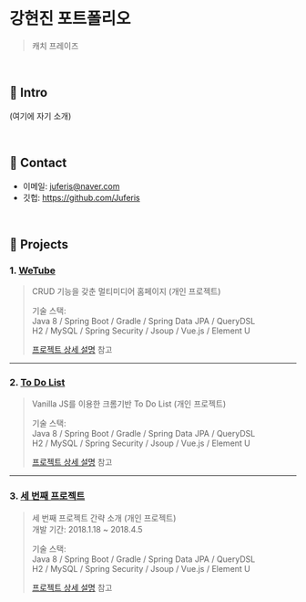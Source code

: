 # 강현진 포트폴리오
>캐치 프레이즈

</br>

## :pushpin: Intro
(여기에 자기 소개)

</br>

## :pushpin: Contact
- 이메일: juferis@naver.com
- 깃헙: https://github.com/Juferis

</br>

## :pushpin: Projects
### 1. [WeTube](https://intense-hollows-79633.herokuapp.com)
> CRUD 기능을 갖춘 멀티미디어 홈페이지 (개인 프로젝트)
>  
>기술 스택:  
>Java 8 / Spring Boot / Gradle / Spring Data JPA / QueryDSL  
>H2 / MySQL / Spring Security / Jsoup / Vue.js / Element U  
>  
>[프로젝트 상세 설명](https://github.com/Juferis/wetube) 참고

---

### 2. [To Do List](https://juferis.github.io/todo-list-homepage/)
>Vanilla JS를 이용한 크롬기반 To Do List (개인 프로젝트)  
>  
>기술 스택:  
>Java 8 / Spring Boot / Gradle / Spring Data JPA / QueryDSL  
>H2 / MySQL / Spring Security / Jsoup / Vue.js / Element U  
>  
>[프로젝트 상세 설명](https://github.com/Juferis/todo-list-homepage) 참고

---

### 3. [세 번째 프로젝트]()
>세 번째 프로젝트 간략 소개  (개인 프로젝트)  
>개발 기간: 2018.1.18 ~ 2018.4.5  
>  
>기술 스택:  
>Java 8 / Spring Boot / Gradle / Spring Data JPA / QueryDSL  
>H2 / MySQL / Spring Security / Jsoup / Vue.js / Element U  
>  
>[프로젝트 상세 설명](https://github.com/Integerous/goQuality) 참고
